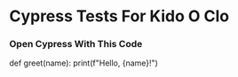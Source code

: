 # Cypress Tests For Kido O Clo
### Open Cypress With This Code
def greet(name):
    print(f"Hello, {name}!")
